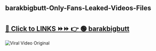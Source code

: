 
 ## barakbigbutt-Only-Fans-Leaked-Videos-Files

# <h2><a href="https://mediaupload.pro?barakbigbutt">🔗 Click to LINKS ⏩⏩ 👉 🟢 barakbigbutt </a></h2>

<a href="https://mediaupload.pro?barakbigbutt" rel="nofollow" data-target="animated-image.originalLink"><img src="https://i.ibb.co.com/xMMVF88/686577567.gif" alt="Viral Video Original" style="max-width: 100%; display: inline-block;" data-target="animated-image.originalImage"></a>